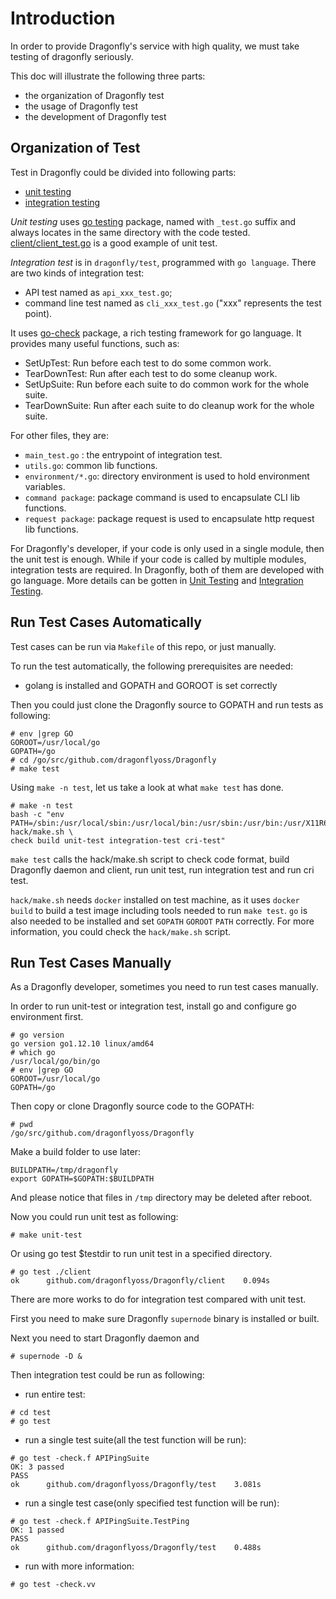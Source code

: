 # Introduction

In order to provide Dragonfly's service with high quality, we must take testing of dragonfly seriously.

This doc will illustrate the following three parts:

* the organization of Dragonfly test
* the usage of Dragonfly test
* the development of Dragonfly test

## Organization of Test

Test in Dragonfly could be divided into following parts:

* [unit testing](https://en.wikipedia.org/wiki/Unit_testing#Description)
* [integration testing](https://en.wikipedia.org/wiki/Integration_testing)

*Unit testing* uses [go testing](https://golang.org/pkg/testing/) package, named with `_test.go` suffix and always locates in the same directory with the code tested. [client/client_test.go](../client/client_test.go) is a good example of unit test.

*Integration test* is in `dragonfly/test`, programmed with `go language`. There are two kinds of integration test:

* API test named as `api_xxx_test.go`;
* command line test named as `cli_xxx_test.go` ("xxx" represents the test point).

It uses [go-check](https://labix.org/gocheck) package, a rich testing framework for go language. It provides many useful functions, such as:

* SetUpTest: Run before each test to do some common work.
* TearDownTest: Run after each test to do some cleanup work.
* SetUpSuite: Run before each suite to do common work for the whole suite.
* TearDownSuite: Run after each suite to do cleanup work for the whole suite.

For other files, they are:

* `main_test.go` : the entrypoint of integration test.
* `utils.go`: common lib functions.
* `environment/*.go`: directory environment is used to hold environment variables.
* `command package`: package command is used to encapsulate CLI lib functions.
* `request package`: package request is used to encapsulate http request lib functions.

For Dragonfly's developer, if your code is only used in a single module, then the unit test is enough. While if your code is called by multiple modules, integration tests are required. In Dragonfly, both of them are developed with go language. More details can be gotten in [Unit Testing](#unit-testing) and [Integration Testing](#integration-testing).

## Run Test Cases Automatically

Test cases can be run via `Makefile` of this repo, or just manually.

To run the test automatically, the following prerequisites are needed:

* golang is installed and GOPATH and GOROOT is set correctly

Then you could just clone the Dragonfly source to GOPATH and run tests as following:

``` shell
# env |grep GO
GOROOT=/usr/local/go
GOPATH=/go
# cd /go/src/github.com/dragonflyoss/Dragonfly
# make test
```

Using `make -n test`, let us take a look at what `make test` has done.

```
# make -n test
bash -c "env PATH=/sbin:/usr/local/sbin:/usr/local/bin:/usr/sbin:/usr/bin:/usr/X11R6/bin:/usr/local/go/bin:/opt/satools:/root/bin hack/make.sh \
check build unit-test integration-test cri-test"
```

`make test` calls the hack/make.sh script to check code format, build Dragonfly daemon and client, run unit test, run integration test and run cri test.

`hack/make.sh` needs `docker` installed on test machine, as it uses `docker build` to build a test image including tools needed to run `make test`. `go` is also needed to be installed and set `GOPATH` `GOROOT` `PATH` correctly. For more information, you could check the `hack/make.sh` script.

## Run Test Cases Manually

As a Dragonfly developer, sometimes you need to run test cases manually.

In order to run unit-test or integration test, install go and configure go environment first.

``` shell
# go version
go version go1.12.10 linux/amd64
# which go
/usr/local/go/bin/go
# env |grep GO
GOROOT=/usr/local/go
GOPATH=/go
```

Then copy or clone Dragonfly source code to the GOPATH:

``` shell
# pwd
/go/src/github.com/dragonflyoss/Dragonfly
```

Make a build folder to use later:

``` shell
BUILDPATH=/tmp/dragonfly
export GOPATH=$GOPATH:$BUILDPATH
```

And please notice that files in `/tmp` directory may be deleted after reboot.

Now you could run unit test as following:

``` shell
# make unit-test
```

Or using go test $testdir to run unit test in a specified directory.

``` shell
# go test ./client
ok      github.com/dragonflyoss/Dragonfly/client    0.094s
```

There are more works to do for integration test compared with unit test.

First you need to make sure Dragonfly `supernode` binary is installed or built.

Next you need to start Dragonfly daemon and

``` shell
# supernode -D &
```

Then integration test could be run as following:

* run entire test:

``` shell
# cd test
# go test
```

* run a single test suite(all the test function will be run):

``` shell
# go test -check.f APIPingSuite
OK: 3 passed
PASS
ok      github.com/dragonflyoss/Dragonfly/test    3.081s
```

* run a single test case(only specified test function will be run):

``` shell
# go test -check.f APIPingSuite.TestPing
OK: 1 passed
PASS
ok      github.com/dragonflyoss/Dragonfly/test    0.488s
```

* run with more information:

``` shell
# go test -check.vv
```
